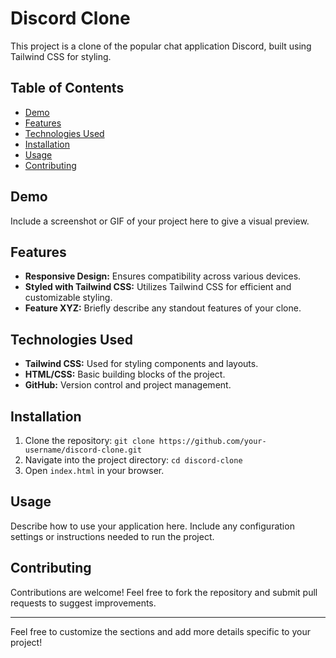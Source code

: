 
# Discord Clone

This project is a clone of the popular chat application Discord, built using Tailwind CSS for styling.

## Table of Contents

- [Demo](#demo)
- [Features](#features)
- [Technologies Used](#technologies-used)
- [Installation](#installation)
- [Usage](#usage)
- [Contributing](#contributing)

## Demo

Include a screenshot or GIF of your project here to give a visual preview.

## Features

- **Responsive Design:** Ensures compatibility across various devices.
- **Styled with Tailwind CSS:** Utilizes Tailwind CSS for efficient and customizable styling.
- **Feature XYZ:** Briefly describe any standout features of your clone.

## Technologies Used

- **Tailwind CSS:** Used for styling components and layouts.
- **HTML/CSS:** Basic building blocks of the project.
- **GitHub:** Version control and project management.

## Installation

1. Clone the repository: `git clone https://github.com/your-username/discord-clone.git`
2. Navigate into the project directory: `cd discord-clone`
3. Open `index.html` in your browser.

## Usage

Describe how to use your application here. Include any configuration settings or instructions needed to run the project.

## Contributing

Contributions are welcome! Feel free to fork the repository and submit pull requests to suggest improvements.


---

Feel free to customize the sections and add more details specific to your project!